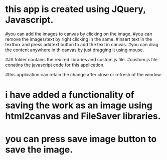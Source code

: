 # this app is created using JQuery, Javascript.

#you can add the images to canvas by clicking on the image.
#you can remove the images/text by right clicking in the same.
#insert text in the textbox and press addtext button to add the text in canvas.
#you can drag the content anywhere in th canvas by just dragging it using mouse.

#JS folder contains the reuired libraries and custom.js file.
#custom.js file conatins the javascript code for this application.

#this application can retain the change after close or refresh of the window.

# i have added a functionality of saving the work as an image using html2canvas and FileSaver libraries.
# you can press save image button to save the image.

